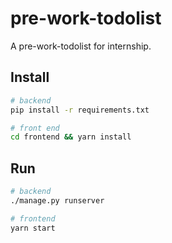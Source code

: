 # pre-work-todolist
A pre-work-todolist for internship.

## Install
```sh
# backend
pip install -r requirements.txt

# front end
cd frontend && yarn install
```

## Run
```sh
# backend
./manage.py runserver

# frontend
yarn start
```
